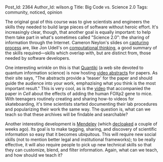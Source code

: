 Post_Id: 2364
Author_Id: wilson.g
Title: Big Code vs. Science 2.0
Tags: community, noticed, opinion

<p>The original goal of this course was to give scientists and engineers the skills they needed to build large pieces of software without heroic effort. It's increasingly clear, though, that another goal is equally important: to help them take part in what's sometimes called "Science 2.0": the sharing of information through the Internet. Cameron Neylon's slides on <a href="http://www.slideshare.net/CameronNeylon/capturing-process">capturing process</a> are, like Jon Udell's on <a href="http://www.slideshare.net/judell/computational-thinking">computational thinking</a>, a good summary of the skills required&mdash;skills which overlap with, but are distinct from, those needed by software developers.</p>
<p>One interesting wrinkle on this is that <a href="http://www.quantiki.org/">Quantiki</a> (a web site devoted to quantum information science) is now hosting <a href="http://www.quantiki.org/video_abstracts">video abstracts</a> for papers. As their site says, "The abstracts provide a 'teaser' for the paper and should guide the audience into your work, emphazising what you think is the most important result." This is very cool, as is the <a href="http://download.cell.com/mmcs/journals/0092-8674/PIIS009286740900378X.mmc2.mov">video</a> that accompanied the paper in <em>Cell</em> about the effects of adding the human FOXp2 gene to mice. With teenagers routinely creating and sharing how-to videos for skateboarding, it's time scientists started documenting their lab procedures and popularizing their work the same way. The question is, what can we teach so that these archives will be findable and searchable?</p>
<p>Another interesting development is <a href="http://www.mendeley.com/">Mendeley</a> (which <a href="http://uk.techcrunch.com/2009/05/12/mendeleys-klingon-battle-cruiser-de-cloaks-in-london-with-the-lastfm-for-academia/">decloaked</a> a couple of weeks ago). Its goal is to make tagging, sharing, and discovery of scientific information so easy that it becomes ubiquitous. This will require new social skills (not to mention better legal and institutional frameworks); to be really effective, it will also require people to pick up new technical skills so that they can customize, blend, and filter information. Again, what can we teach, and how should we teach it?</p>

